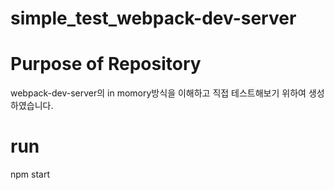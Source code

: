 # simple_test_webpack-dev-server

# Purpose of Repository
webpack-dev-server의 in momory방식을 이해하고 직접 테스트해보기 위하여 생성하였습니다.

# run
npm start
